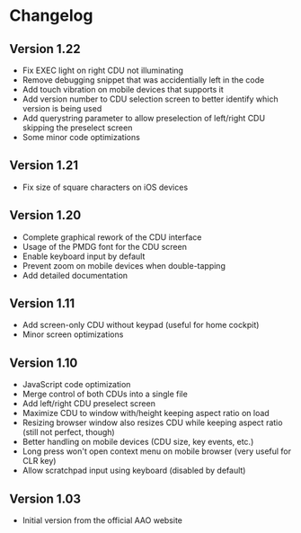 # Changelog

## Version 1.22

* Fix EXEC light on right CDU not illuminating
* Remove debugging snippet that was accidentially left in the code
* Add touch vibration on mobile devices that supports it
* Add version number to CDU selection screen to better identify which version is being used
* Add querystring parameter to allow preselection of left/right CDU skipping the preselect screen
* Some minor code optimizations

## Version 1.21

* Fix size of square characters on iOS devices

## Version 1.20

* Complete graphical rework of the CDU interface
* Usage of the PMDG font for the CDU screen
* Enable keyboard input by default
* Prevent zoom on mobile devices when double-tapping
* Add detailed documentation

## Version 1.11

* Add screen-only CDU without keypad (useful for home cockpit)
* Minor screen optimizations

## Version 1.10

* JavaScript code optimization
* Merge control of both CDUs into a single file
* Add left/right CDU preselect screen
* Maximize CDU to window with/height keeping aspect ratio on load
* Resizing browser window also resizes CDU while keeping aspect ratio (still not perfect, though)
* Better handling on mobile devices (CDU size, key events, etc.)
* Long press won't open context menu on mobile browser (very useful for CLR key)
* Allow scratchpad input using keyboard (disabled by default)

## Version 1.03

* Initial version from the official AAO website
